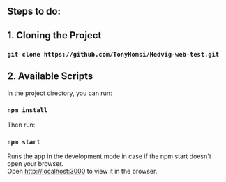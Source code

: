 ## Steps to do:

## 1. Cloning the Project

### `git clone https://github.com/TonyHomsi/Hedvig-web-test.git`

## 2. Available Scripts

In the project directory, you can run:

### `npm install`

Then run:

### `npm start`

Runs the app in the development mode in case if the npm start doesn't open your browser.\
Open [http://localhost:3000](http://localhost:3000) to view it in the browser.
